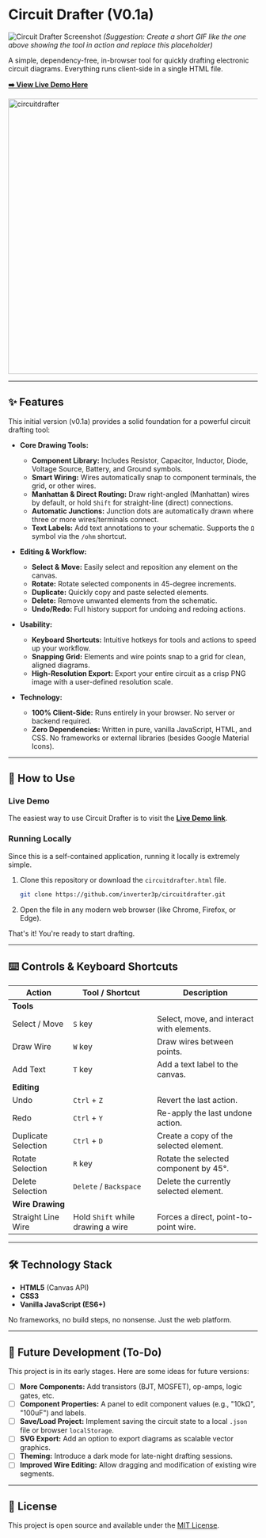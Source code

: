 # Circuit Drafter (V0.1a)

![Circuit Drafter Screenshot](https://user-images.githubusercontent.com/1011386/160295843-7f551c9d-8c1d-4f68-9844-3151859c76d2.gif)
*(Suggestion: Create a short GIF like the one above showing the tool in action and replace this placeholder)*

A simple, dependency-free, in-browser tool for quickly drafting electronic circuit diagrams. Everything runs client-side in a single HTML file.

**[➡️ View Live Demo Here](https://inverter3p.github.io/circuitdrafter/)**

<img width="1112" height="556" alt="circuitdrafter" src="https://github.com/user-attachments/assets/59defc63-893b-46f5-b65e-96d953b28c50" />

---

## ✨ Features

This initial version (v0.1a) provides a solid foundation for a powerful circuit drafting tool:

*   **Core Drawing Tools:**
    *   **Component Library:** Includes Resistor, Capacitor, Inductor, Diode, Voltage Source, Battery, and Ground symbols.
    *   **Smart Wiring:** Wires automatically snap to component terminals, the grid, or other wires.
    *   **Manhattan & Direct Routing:** Draw right-angled (Manhattan) wires by default, or hold `Shift` for straight-line (direct) connections.
    *   **Automatic Junctions:** Junction dots are automatically drawn where three or more wires/terminals connect.
    *   **Text Labels:** Add text annotations to your schematic. Supports the `Ω` symbol via the `/ohm` shortcut.

*   **Editing & Workflow:**
    *   **Select & Move:** Easily select and reposition any element on the canvas.
    *   **Rotate:** Rotate selected components in 45-degree increments.
    *   **Duplicate:** Quickly copy and paste selected elements.
    *   **Delete:** Remove unwanted elements from the schematic.
    *   **Undo/Redo:** Full history support for undoing and redoing actions.

*   **Usability:**
    *   **Keyboard Shortcuts:** Intuitive hotkeys for tools and actions to speed up your workflow.
    *   **Snapping Grid:** Elements and wire points snap to a grid for clean, aligned diagrams.
    *   **High-Resolution Export:** Export your entire circuit as a crisp PNG image with a user-defined resolution scale.

*   **Technology:**
    *   **100% Client-Side:** Runs entirely in your browser. No server or backend required.
    *   **Zero Dependencies:** Written in pure, vanilla JavaScript, HTML, and CSS. No frameworks or external libraries (besides Google Material Icons).

---

## 🚀 How to Use

### Live Demo
The easiest way to use Circuit Drafter is to visit the **[Live Demo link](https://inverter3p.github.io/circuitdrafter/)**.

### Running Locally
Since this is a self-contained application, running it locally is extremely simple.

1.  Clone this repository or download the `circuitdrafter.html` file.
    ```bash
    git clone https://github.com/inverter3p/circuitdrafter.git
    ```
2.  Open the  file in any modern web browser (like Chrome, Firefox, or Edge).

That's it! You're ready to start drafting.

---

## ⌨️ Controls & Keyboard Shortcuts

| Action                 | Tool / Shortcut                  | Description                                            |
| ---------------------- | -------------------------------- | ------------------------------------------------------ |
| **Tools**              |                                  |                                                        |
| Select / Move          | `S` key                          | Select, move, and interact with elements.              |
| Draw Wire              | `W` key                          | Draw wires between points.                             |
| Add Text               | `T` key                          | Add a text label to the canvas.                        |
| **Editing**            |                                  |                                                        |
| Undo                   | `Ctrl` + `Z`                     | Revert the last action.                                |
| Redo                   | `Ctrl` + `Y`                     | Re-apply the last undone action.                       |
| Duplicate Selection    | `Ctrl` + `D`                     | Create a copy of the selected element.                 |
| Rotate Selection       | `R` key                          | Rotate the selected component by 45°.                  |
| Delete Selection       | `Delete` / `Backspace`           | Delete the currently selected element.                 |
| **Wire Drawing**       |                                  |                                                        |
| Straight Line Wire     | Hold `Shift` while drawing a wire | Forces a direct, point-to-point wire.                  |

---

## 🛠️ Technology Stack

*   **HTML5** (Canvas API)
*   **CSS3**
*   **Vanilla JavaScript (ES6+)**

No frameworks, no build steps, no nonsense. Just the web platform.

---

## 📝 Future Development (To-Do)

This project is in its early stages. Here are some ideas for future versions:

-   [ ] **More Components:** Add transistors (BJT, MOSFET), op-amps, logic gates, etc.
-   [ ] **Component Properties:** A panel to edit component values (e.g., "10kΩ", "100uF") and labels.
-   [ ] **Save/Load Project:** Implement saving the circuit state to a local `.json` file or browser `localStorage`.
-   [ ] **SVG Export:** Add an option to export diagrams as scalable vector graphics.
-   [ ] **Theming:** Introduce a dark mode for late-night drafting sessions.
-   [ ] **Improved Wire Editing:** Allow dragging and modification of existing wire segments.

---

## 📄 License

This project is open source and available under the [MIT License](LICENSE).
